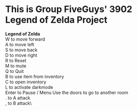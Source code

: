 # This is Group FiveGuys' 3902 Legend of Zelda Project

**Legend of Zelda**\
W to move forward\
A to move left\
S to move back\
D to move right\
R to Reset\
M to mute\
Q to Quit\
B to use item from inventory\
C to open inventory\
L to activate darkmode\
Enter to Pause / Menu Use the doors to go to another room\
. to A attack\
, to B attack\

